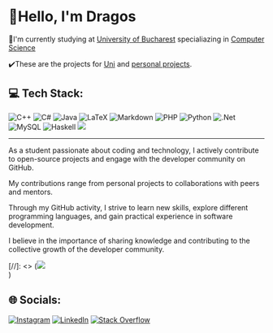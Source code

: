# 👋Hello, I'm Dragos
📖I'm currently studying at [University of Bucharest](https://unibuc.ro) specialiazing in [Computer Science](https://fmi.unibuc.ro)

✔️These are the projects for [Uni](https://github.com/drasolo/Uni-projects) and [personal projects](https://github.com/drasolo/Personal-Projects).

## 💻 Tech Stack:
![C++](https://img.shields.io/badge/c++-%2300599C.svg?style=flat&logo=c%2B%2B&logoColor=white) ![C#](https://img.shields.io/badge/c%23-%23239120.svg?style=flat&logo=csharp&logoColor=white) ![Java](https://img.shields.io/badge/java-%23ED8B00.svg?style=flat&logo=openjdk&logoColor=white) ![LaTeX](https://img.shields.io/badge/latex-%23008080.svg?style=flat&logo=latex&logoColor=white) ![Markdown](https://img.shields.io/badge/markdown-%23000000.svg?style=flat&logo=markdown&logoColor=white) ![PHP](https://img.shields.io/badge/php-%23777BB4.svg?style=flat&logo=php&logoColor=white) ![Python](https://img.shields.io/badge/python-3670A0?style=flat&logo=python&logoColor=ffdd54)  ![.Net](https://img.shields.io/badge/.NET-5C2D91?style=flat&logo=.net&logoColor=white) ![MySQL](https://img.shields.io/badge/mysql-%2300000f.svg?style=flat&logo=mysql&logoColor=white) ![Haskell](https://img.shields.io/badge/Haskell-5e5086?style=flat&logo=haskell&logoColor=white)
![](https://github-readme-stats.vercel.app/api/top-langs/?username=drasolo&theme=graywhite&hide_border=false&include_all_commits=false&count_private=false&layout=compact)


---
As a student passionate about coding and technology, I actively contribute to open-source projects and engage with the developer community on GitHub.</br>

My contributions range from personal projects to collaborations with peers and mentors.</br>

Through my GitHub activity, I strive to learn new skills, explore different programming languages, and gain practical experience in software development.</br>

I believe in the importance of sharing knowledge and contributing to the collective growth of the developer community.</br>

[//]: <> (![](https://github-readme-streak-stats.herokuapp.com/?user=drasolo&theme=graywhite&hide_border=false)<br/>)


## 🌐 Socials:

[![Instagram](https://img.shields.io/badge/Instagram-%23E4405F.svg?logo=Instagram&logoColor=white)](https://instagram.com/dra_solo) [![LinkedIn](https://img.shields.io/badge/LinkedIn-%230077B5.svg?logo=linkedin&logoColor=white)](https://linkedin.com/in/dragos-solomon-46146b256) [![Stack Overflow](https://img.shields.io/badge/-Stackoverflow-FE7A16?logo=stack-overflow&logoColor=white)](https://stackoverflow.com/users/user:11072159) 

<!-- Proudly created with GPRM ( https://gprm.itsvg.in ) -->
